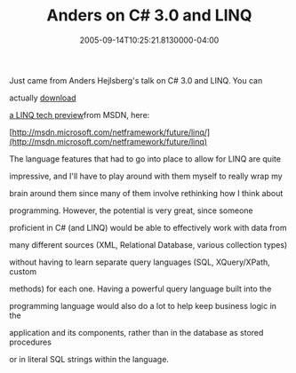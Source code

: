 ﻿---
title: Anders on C# 3.0 and LINQ
date: "2005-09-14T10:25:21.8130000-04:00"
description: Just came from Anders Hejlsberg's talk on C# 3.0 and LINQ.
featuredImage: /img/default-post-image.jpg
---

Just came from Anders Hejlsberg's talk on C# 3.0 and LINQ. You can

actually [download](http://msdn.microsoft.com/netframework/future/linq)

[](http://msdn.microsoft.com/netframework/future/linq)

[a LINQ tech preview](http://msdn.microsoft.com/netframework/future/linq)from MSDN, here:

[http://msdn.microsoft.com/netframework/future/linq/](http://msdn.microsoft.com/netframework/future/linq)

The language features that had to go into place to allow for LINQ are quite

impressive, and I'll have to play around with them myself to really wrap my

brain around them since many of them involve rethinking how I think about

programming. However, the potential is very great, since someone

proficient in C# (and LINQ) would be able to effectively work with data from

many different sources (XML, Relational Database, various collection types)

without having to learn separate query languages (SQL, XQuery/XPath, custom

methods) for each one. Having a powerful query language built into the

programming language would also do a lot to help keep business logic in the

application and its components, rather than in the database as stored procedures

or in literal SQL strings within the language.

